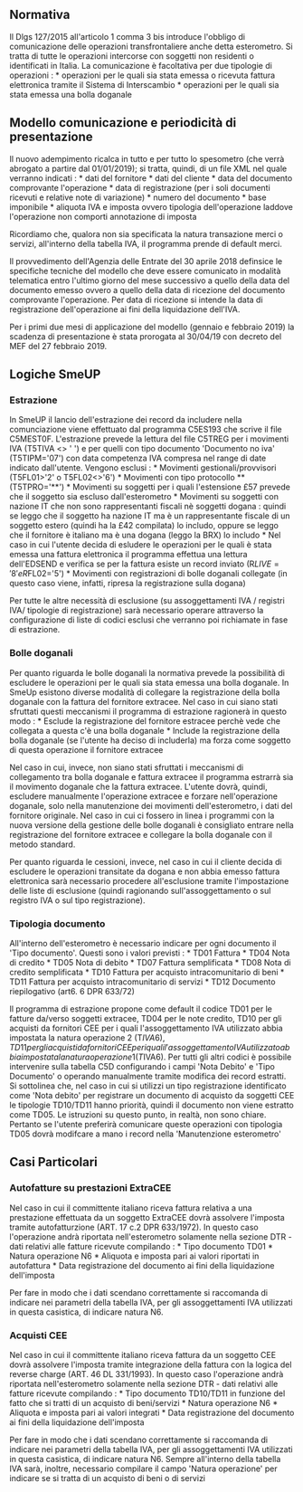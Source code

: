 ## Normativa
Il Dlgs 127/2015 all'articolo 1 comma 3 bis introduce l'obbligo di comunicazione delle operazioni transfrontaliere anche detta esterometro.
Si tratta di tutte le operazioni intercorse con soggetti non residenti o identificati in Italia.
La comunicazione è facoltativa per due tipologie di operazioni : 
\* operazioni per le quali sia stata emessa o ricevuta fattura elettronica tramite il Sistema di Interscambio
\* operazioni per le quali sia stata emessa una bolla doganale

## Modello comunicazione e periodicità di presentazione
Il nuovo adempimento ricalca in tutto e per tutto lo spesometro (che verrà abrogato a partire dal 01/01/2019); si tratta, quindi, di un file XML nel quale verranno indicati : 
 \* dati del fornitore
 \* dati del cliente
 \* data del documento comprovante l'operazione
 \* data di registrazione (per i soli documenti ricevuti e relative note di variazione)
 \* numero del documento
 \* base imponibile
 \* aliquota IVA e imposta ovvero tipologia dell'operazione laddove l'operazione non comporti annotazione di imposta

Ricordiamo che, qualora non sia specificata la natura transazione merci o servizi, all'interno della tabella IVA, il programma prende di default merci.

Il provvedimento dell'Agenzia delle Entrate del 30 aprile 2018 definsice le specifiche tecniche del modello che deve essere comunicato in modalità telematica entro l'ultimo giorno del mese successivo a quello della data del documento emesso ovvero a quello della data di ricezione del documento comprovante l'operazione. Per data di ricezione si intende la data di registrazione dell'operazione ai fini della liquidazione dell'IVA.

Per i primi due mesi di applicazione del modello (gennaio e febbraio 2019) la scadenza di presentazione è stata prorogata al 30/04/19 con decreto del MEF del 27 febbraio 2019.

## Logiche SmeUP

### Estrazione

In SmeUP il lancio dell'estrazione dei record da includere nella comunciazione viene effettuato dal programma C5ES193 che scrive il file C5MEST0F.
L'estrazione prevede la lettura del file C5TREG per i movimenti IVA (T5TIVA <> ' ') e per quelli con tipo documento 'Documento no iva' (T5TIPM='07') con data competenza IVA compresa nel range di date indicato dall'utente.
Vengono esclusi : 
\* Movimenti gestionali/provvisori (T5FL01>'2' o T5FL02<>'6')
\* Movimenti con tipo protocollo \*\* (T5TPRO='\*\*')
\* Movimenti su soggetti per i quali l'estensione £57 prevede che il soggetto sia escluso dall'esterometro
\* Movimenti su soggetti con nazione IT che non sono rappresentanti fiscali nè soggetti dogana :  quindi se leggo che il soggetto ha nazione IT ma è un rappresentante fiscale di un soggetto estero (quindi ha la £42 compilata) lo includo, oppure se leggo che il fornitore è italiano ma è una dogana (leggo la BRX) lo includo
\* Nel caso in cui l'utente decida di esludere le operazioni per le quali è stata emessa una fattura elettronica il programma effettua una lettura dell'EDSEND e verifica se per la fattura esiste un record inviato (R$LIVE='8' e R$FL02='5')
\* Movimenti con registrazioni di bolle doganali collegate (in questo caso viene, infatti, ripresa la registrazione sulla dogana)

Per tutte le altre necessità di esclusione (su assoggettamenti IVA / registri IVA/ tipologie di registrazione) sarà necessario operare attraverso la configurazione di liste di codici esclusi che verranno poi richiamate in fase di estrazione.

### Bolle doganali
Per quanto riguarda le bolle doganali la normativa prevede la possibilità di escludere le operazioni per le quali sia stata emessa una bolla doganale.
In SmeUp esistono diverse modalità di collegare la registrazione della bolla doganale con la fattura del fornitore extracee. Nel caso in cui siano stati sfruttati questi meccanismi il programma di estrazione ragionerà in questo modo : 
\* Esclude la registrazione del fornitore estracee perchè vede che collegata a questa c'è una bolla doganale
\* Include la registrazione della bolla doganale (se l'utente ha deciso di includerla) ma forza come soggetto di questa operazione il fornitore extracee

Nel caso in cui, invece, non siano stati sfruttati i meccanismi di collegamento tra bolla doganale e fattura extracee il programma estrarrà sia il movimento doganale che la fattura extracee. L'utente dovrà, quindi, escludere manualmente l'operazione extracee e forzare nell'operazione doganale, solo nella manutenzione dei movimenti dell'esterometro, i dati del fornitore originale. Nel caso in cui ci fossero in linea i programmi con la nuova versione della gestione delle bolle doganali è consigliato entrare nella registrazione del fornitore extracee e collegare la bolla doganale con il metodo standard.

Per quanto riguarda le cessioni, invece, nel caso in cui il cliente decida di escludere le operazioni transitate da dogana e non abbia emesso fattura elettronica sarà necessario procedere all'esclusione tramite l'impostazione delle liste di esclusione (quindi ragionando sull'assoggettamento o sul registro IVA o sul tipo registrazione).

### Tipologia documento

All'interno dell'esterometro è necessario indicare per ogni documento il 'Tipo documento'. Questi sono i valori previsti : 
 \* TD01 Fattura
 \* TD04 Nota di credito
 \* TD05 Nota di debito
 \* TD07 Fattura semplificata
 \* TD08 Nota di credito semplificata
 \* TD10 Fattura per acquisto intracomunitario di beni
 \* TD11 Fattura per acquisto intracomunitario di servizi
 \* TD12 Documento riepilogativo (art6. 6 DPR 633/72)

Il programma di estrazione propone come default il codice TD01 per le fatture da/verso soggetti extracee, TD04 per le note credito, TD10 per gli acquisti da fornitori CEE per i quali l'assoggettamento IVA utilizzato abbia impostata la natura operazione 2 (T$IVA6), TD11 per gli acquisti da fornitori CEE per i quali l'assoggettamento IVA utilizzato abbia impostata la natura operazione 1 (T$IVA6).
Per tutti gli altri codici è possibile intervenire sulla tabella C5D configurando i campi 'Nota Debito' e 'Tipo Documento' o operando manualmente tramite modifica dei record estratti.
Si sottolinea che, nel caso in cui si utilizzi un tipo registrazione identificato come 'Nota debito' per registrare un documento di acquisto da soggetti CEE le tipologie TD10/TD11 hanno priorità, quindi il documento non viene estratto come TD05. Le istruzioni su questo punto, in realtà, non sono chiare. Pertanto se l'utente preferirà comunicare queste operazioni con tipologia TD05 dovrà modifcare a mano i record nella 'Manutenzione esterometro'

## Casi Particolari

### Autofatture su prestazioni ExtraCEE
Nel caso in cui il committente italiano riceva fattura relativa a una prestazione effettuata da un soggetto ExtraCEE dovrà assolvere l'imposta tramite autofatturzione (ART. 17 c.2 DPR 633/1972). In questo caso l'operazione andrà riportata nell'esterometro solamente nella sezione DTR - dati relativi alle fatture ricevute compilando : 
 \* Tipo documento TD01
 \* Natura operazione N6
 \* Aliquota e imposta pari ai valori riportati in autofattura
\* Data registrazione del documento ai fini della liquidazione dell'imposta

Per fare in modo che i dati scendano correttamente si raccomanda di indicare nei parametri della tabella IVA, per gli assoggettamenti IVA utilizzati in questa casistica, di indicare natura N6.

### Acquisti CEE
Nel caso in cui il committente italiano riceva fattura da un soggetto CEE dovrà assolvere l'imposta tramite integrazione della fattura con la logica del reverse charge (ART. 46 DL 331/1993). In questo caso l'operazione andrà riportata nell'esterometro solamente nella sezione DTR - dati relativi alle fatture ricevute compilando : 
 \* Tipo documento TD10/TD11 in funzione del fatto che si tratti di un acquisto di beni/servizi
 \* Natura operazione N6
 \* Aliquota e imposta pari ai valori integrati
\* Data registrazione del documento ai fini della liquidazione dell'imposta

Per fare in modo che i dati scendano correttamente si raccomanda di indicare nei parametri della tabella IVA, per gli assoggettamenti IVA utilizzati in questa casistica, di indicare natura N6. Sempre all'interno della tabella IVA sarà, inoltre, necessario compilare il campo 'Natura operazione' per indicare se si tratta di un acquisto di beni o di servizi



